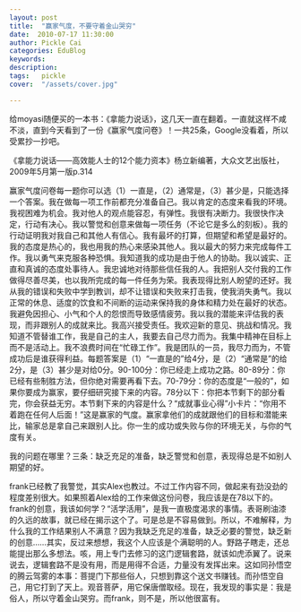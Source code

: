 ```yaml
---
layout: post  
title:  "赢家气度，不要守着金山哭穷"
date:  2010-07-17 11:30:00
author: Pickle Cai  
categories: EduBlog  
keywords: 
description:   
tags:	pickle   
cover:  "/assets/cover.jpg"  

---
```


给moyasi随便买的一本书：《拿能力说话》，这几天一直在翻着。一直就这样不咸不淡，直到今天看到了一份《赢家气度问卷》！一共25条，Google没看着，所以受累抄一抄吧。

《拿能力说话——高效能人士的12个能力资本》杨立新编著，大众文艺出版社，2009年5月第一版p.314

赢家气度问卷每一题你可以选（1）一直是，（2）通常是，（3）甚少是，只能选择一个答案。我在做每一项工作前都充分准备自己。我以肯定的态度来看我的环境。我视困难为机会。我对他人的观点能容忍，有弹性。我很有决断力。我很快作决定，行动有决心。我以警觉和创意来做每一项任务（不论它是多么的刻板）。我的行动证明我对我自己和其他人有信心。我有最坏的打算，但期望和希望是最好的。我的态度是热心的，我也用我的热心来感染其他人。我以最大的努力来完成每件工作。我以勇气来克服各种恐惧。我知道我的成功是由于他人的协助。我以诚实、正直和真诚的态度处事待人。我忠诚地对待那些信任我的人。我把别人交付我的工作做得尽善尽美，也以我所完成的每一件任务为荣。我表现得比别人盼望的还好。我从我的错误和失败中学到教训，却不让错误和失败来打击我，使我消失勇气。我以正常的休息、适度的饮食和不间断的运动来保持我的身体和精力处在最好的状态。我避免因担心、小气和个人的怨恨而导致感情疲劳。我以我的潜能来评估我的表现，而非跟别人的成就来比。我高兴接受责任。我欢迎新的意见、挑战和情况。我知道不管替谁工作，我是自己的主人，我要去自己尽力而为。我集中精神在目标上而不是活动上。我不浪费时间在“忙碌工作”。我是团队的一员，我尽力而为，不管成功后是谁获得利益。每题答案是（1）“一直是的”给4分，是（2）“通常是”的给2分，是（3）甚少是对给0分。90-100分：你已经走上成功之路。80-89分：你已经有些制胜方法，但你绝对需要再看下去。70-79分：你的态度是“一般的”，如果你要成为赢家，要仔细研究接下来的内容。78分以下：你把本节剩下的部分看完，你会获益无穷。本节剩下来的内容是什么？“成就事业心得”小卡片：“你用不着跑在任何人后面！”这是赢家的气度。赢家拿他们的成就跟他们的目标和潜能来比，输家总是拿自己来跟别人比。你一生的成功或失败与你的环境无关，与你的气度有关。

我的问题在哪里？三条：缺乏充足的准备，缺乏警觉和创意，表现得总是不如别人期望的好。









frank已经教了我警觉，其实Alex也教过。不过工作内容不同，做起来有劲没劲的程度差别很大。如果照着Alex给的工作来做这份问卷，我应该是在78以下的。frank的创意，我该如何学？“活学活用”，是我一直极度渴求的事情。表哥刷油漆的久远的故事，就已经在揭示这个了。可是总是不容易做到。所以，不难解释，为什么我的工作结果别人不满意？因为我缺乏充足的准备，缺乏必要的警觉，缺乏新的创意……其实，反过来想想，我这个人应该是个满聪明的人。野路子瞎走，还总能提出那么多想法。咳，用上专门去修习的这门逻辑套路，就该如虎添翼了。说来说去，逻辑套路不是没有用，而是用得不合适，力量没有发挥出来。这如同孙悟空的腾云驾雾的本事：菩提门下那些俗人，只想到靠这个送文书赚钱。而孙悟空自己，用它打到了天上。观音菩萨，用它保唐僧取经。现在，我发现的事实是：我是俗人，所以守着金山哭穷。而frank，则不是，所以他很富有。





		    
